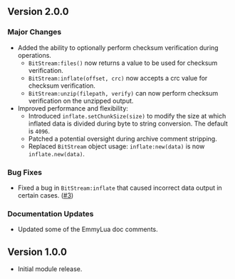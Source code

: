 ## Version 2.0.0
### Major Changes
- Added the ability to optionally perform checksum verification during operations.
    - `BitStream:files()` now returns a value to be used for checksum verification.
    - `BitStream:inflate(offset, crc)` now accepts a crc value for checksum verification.
    - `BitStream:unzip(filepath, verify)` can now perform checksum verification on the unzipped output.
- Improved performance and flexibility:
    - Introduced `inflate.setChunkSize(size)` to modify the size at which inflated data is divided during byte to string conversion. The default is `4096`.
    - Patched a potential oversight during archive comment stripping.
    - Replaced `BitStream` object usage: `inflate:new(data)` is now `inflate.new(data)`.

### Bug Fixes
- Fixed a bug in `BitStream:inflate` that caused incorrect data output in certain cases. ([#3](https://github.com/TohruMKDM/lua-inflate/issues/3))

### Documentation Updates
- Updated some of the EmmyLua doc comments.

## Version 1.0.0
- Initial module release.
